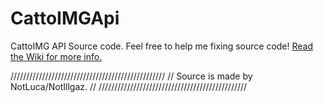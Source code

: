 # CattoIMGApi
CattoIMG API Source code. Feel free to help me fixing source code!
<a href="https://github.com/cattoimg/CattoIMGApi/wiki">Read the Wiki for more info.</a>

/////////////////////////////////////////////////
// Source is made by NotLuca/NotIllgaz.       //
///////////////////////////////////////////////
